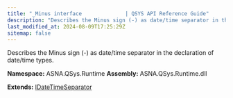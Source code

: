 ```yaml
---
title: "_Minus interface              | QSYS API Reference Guide"
description: "Describes the Minus sign (-) as date/time separator in the declaration of date/time types. "
last_modified_at: 2024-08-09T17:25:29Z
sitemap: false
---
```


Describes the Minus sign (-) as date/time separator in the declaration of date/time types.

**Namespace:** ASNA.QSys.Runtime
**Assembly:** ASNA.QSys.Runtime.dll

**Extends:** [IDateTimeSeparator](/reference/runtime/qsys-runtime/i-date-time-separator.html)
<br>
<br>
